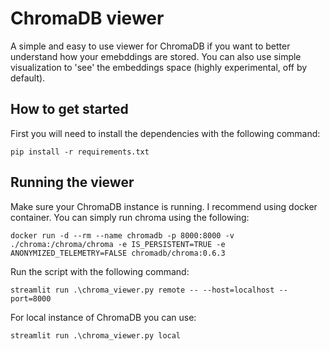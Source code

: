 # ChromaDB viewer

A simple and easy to use viewer for ChromaDB if you want to better understand how your emebddings are stored.
You can also use simple visualization to 'see' the embeddings space (highly experimental, off by default).

## How to get started

First you will need to install the dependencies with the following command:

```pip install -r requirements.txt```

## Running the viewer

Make sure your ChromaDB instance is running. I recommend using docker container.
You can simply run chroma using the following:

```docker run -d --rm --name chromadb -p 8000:8000 -v ./chroma:/chroma/chroma -e IS_PERSISTENT=TRUE -e ANONYMIZED_TELEMETRY=FALSE chromadb/chroma:0.6.3```

Run the script with the following command:

```streamlit run .\chroma_viewer.py remote -- --host=localhost --port=8000```

For local instance of ChromaDB you can use:

```streamlit run .\chroma_viewer.py local```